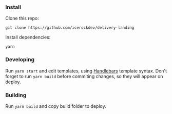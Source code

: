 ### Install
Clone this repo:
```
git clone https://github.com/icerockdev/delivery-landing
```

Install dependencies:
```
yarn
```

### Developing
Run ```yarn start``` and edit templates, using [Handlebars](https://handlebarsjs.com/guide/ "Handlebars") template syntax.
Don't forget to run ```yarn build``` before commiting changes, so they will appear on deploy.

### Building
Run ```yarn build``` and copy build folder to deploy.